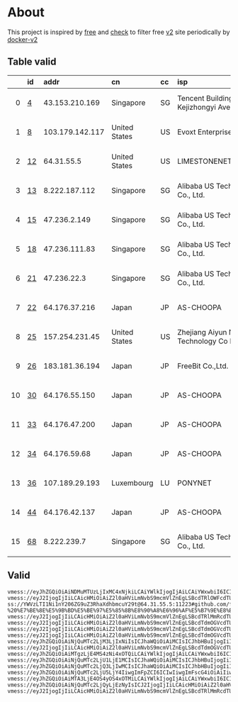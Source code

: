 
# About

This project is inspired by [free](https://github.com/freefq/free) and [check](https://github.com/yeahwu/check) to filter free [v2](https://github.com/v2fly/v2ray-core) site periodically by [docker-v2](https://hub.docker.com/r/v2ray/official)

    

## Table valid
|    | id                   | addr            | cn            | cc   | isp                                      | ip                                     | chatgpt          |
|---:|:---------------------|:----------------|:--------------|:-----|:-----------------------------------------|:---------------------------------------|:-----------------|
|  0 | [4](config/4.json)   | 43.153.210.169  | Singapore     | SG   | Tencent Building, Kejizhongyi Avenue     | 43.153.210.169                         | Yes (Region: SG) |
|  1 | [8](config/8.json)   | 103.179.142.117 | United States | US   | Evoxt Enterprise                         | 2400:8d60:2::1:f799:71a0               | Yes (Region: US) |
|  2 | [12](config/12.json) | 64.31.55.5      | United States | US   | LIMESTONENETWORKS                        | 64.31.55.5                             | Yes (Region: US) |
|  3 | [13](config/13.json) | 8.222.187.112   | Singapore     | SG   | Alibaba US Technology Co., Ltd.          | 8.222.187.112                          | Yes (Region: SG) |
|  4 | [15](config/15.json) | 47.236.2.149    | Singapore     | SG   | Alibaba US Technology Co., Ltd.          | 47.236.2.149                           | Yes (Region: SG) |
|  5 | [18](config/18.json) | 47.236.111.83   | Singapore     | SG   | Alibaba US Technology Co., Ltd.          | 47.236.111.83                          | Yes (Region: SG) |
|  6 | [21](config/21.json) | 47.236.22.3     | Singapore     | SG   | Alibaba US Technology Co., Ltd.          | 47.236.22.3                            | Yes (Region: SG) |
|  7 | [22](config/22.json) | 64.176.37.216   | Japan         | JP   | AS-CHOOPA                                | 2401:c080:3800:3d2f:5400:4ff:feaa:a93e | Yes (Region: JP) |
|  8 | [25](config/25.json) | 157.254.231.45  | United States | US   | Zhejiang Aiyun Network Technology Co Ltd | 157.254.231.45                         | Yes (Region: US) |
|  9 | [26](config/26.json) | 183.181.36.194  | Japan         | JP   | FreeBit Co.,Ltd.                         | 2001:2e8:62e:0:2:1:0:be                | Yes (Region: JP) |
| 10 | [30](config/30.json) | 64.176.55.150   | Japan         | JP   | AS-CHOOPA                                | 2401:c080:3800:3de2:5400:4ff:feaa:a943 | Yes (Region: JP) |
| 11 | [33](config/33.json) | 64.176.47.200   | Japan         | JP   | AS-CHOOPA                                | 2401:c080:3800:3ba0:5400:4ff:feaa:a942 | Yes (Region: JP) |
| 12 | [34](config/34.json) | 64.176.59.68    | Japan         | JP   | AS-CHOOPA                                | 2401:c080:3800:3d77:5400:4ff:feaa:a946 | Yes (Region: JP) |
| 13 | [36](config/36.json) | 107.189.29.193  | Luxembourg    | LU   | PONYNET                                  | 107.189.29.193                         | Yes (Region: LU) |
| 14 | [44](config/44.json) | 64.176.42.137   | Japan         | JP   | AS-CHOOPA                                | 2401:c080:3800:3c78:5400:4ff:feaa:a94b | Yes (Region: JP) |
| 15 | [68](config/68.json) | 8.222.239.7     | Singapore     | SG   | Alibaba US Technology Co., Ltd.          | 8.222.239.7                            | Yes (Region: SG) |

## Valid
```
vmess://eyJhZGQiOiAiNDMuMTUzLjIxMC4xNjkiLCAiYWlkIjogIjAiLCAiYWxwbiI6ICIiLCAiZnAiOiAiIiwgImhvc3QiOiAiIiwgImlkIjogIjM0YTJmMDkzLWMyMzYtNGVkYy1lYjZhLTY2M2YxYmZhYTEzNiIsICJuZXQiOiAidGNwIiwgInBhdGgiOiAiIiwgInBvcnQiOiAiNjY2IiwgInBzIjogImdpdGh1Yi5jb20vZnJlZWZxIC0gXHU2NWU1XHU2NzJjICA0IiwgInNjeSI6ICJhdXRvIiwgInNuaSI6ICIiLCAidGxzIjogIiIsICJ0eXBlIjogIm5vbmUiLCAidiI6ICIyIn0=
vmess://eyJ2IjogIjIiLCAicHMiOiAiZ2l0aHViLmNvbS9mcmVlZnEgLSBcdTRlOWFcdTU5MmFcdTU3MzBcdTUzM2EgIDgiLCAiYWRkIjogIjEwMy4xNzkuMTQyLjExNyIsICJwb3J0IjogIjI0NjQwIiwgImlkIjogIjExOWEyNWJmLWUzNWUtNDRjMi04YjgxLTI4N2VhOGIyY2FjMCIsICJhaWQiOiAiMCIsICJzY3kiOiAiYXV0byIsICJuZXQiOiAidGNwIiwgInR5cGUiOiAibm9uZSIsICJob3N0IjogIiIsICJwYXRoIjogIi8iLCAidGxzIjogIiIsICJzbmkiOiAiIiwgImFscG4iOiAiIn0=
ss://YWVzLTI1Ni1nY206ZG9uZ3RhaXdhbmcuY29t@64.31.55.5:11223#github.com/freefq%20-%20%E7%BE%8E%E5%9B%BD%E5%BE%97%E5%85%8B%E8%90%A8%E6%96%AF%E5%B7%9E%E8%BE%BE%E6%8B%89%E6%96%AFLimestone%E7%BD%91%E7%BB%9C%E5%85%AC%E5%8F%B8%2012
vmess://eyJ2IjogIjIiLCAicHMiOiAiZ2l0aHViLmNvbS9mcmVlZnEgLSBcdTRlMmRcdTU2ZmRcdTk2M2ZcdTkxY2NcdTRlOTEgMTMiLCAiYWRkIjogIjguMjIyLjE4Ny4xMTIiLCAicG9ydCI6ICI0NDU3NCIsICJpZCI6ICJiMThkYzViYS02MmI3LTQ0MjMtYWFjYy1mMTg0ZGExNWMwMzMiLCAiYWlkIjogIjAiLCAic2N5IjogImF1dG8iLCAibmV0IjogInRjcCIsICJ0eXBlIjogIm5vbmUiLCAiaG9zdCI6ICIiLCAicGF0aCI6ICIvIiwgInRscyI6ICIiLCAic25pIjogIiIsICJhbHBuIjogIiJ9
vmess://eyJ2IjogIjIiLCAicHMiOiAiZ2l0aHViLmNvbS9mcmVlZnEgLSBcdTdmOGVcdTU2ZmRcdTk2M2ZcdTkxY2NcdTRlOTEgMTUiLCAiYWRkIjogIjQ3LjIzNi4yLjE0OSIsICJwb3J0IjogIjY2NjYiLCAiaWQiOiAiY2Q3NjEwMGUtM2E0YS00NjQ4LTk2YzAtYjIyMzc2ZGZhZmExIiwgImFpZCI6ICIwIiwgInNjeSI6ICJhdXRvIiwgIm5ldCI6ICJ0Y3AiLCAidHlwZSI6ICJub25lIiwgImhvc3QiOiAiIiwgInBhdGgiOiAiLyIsICJ0bHMiOiAiIiwgInNuaSI6ICIiLCAiYWxwbiI6ICIifQ==
vmess://eyJ2IjogIjIiLCAicHMiOiAiZ2l0aHViLmNvbS9mcmVlZnEgLSBcdTdmOGVcdTU2ZmRcdTk2M2ZcdTkxY2NcdTRlOTEgMTgiLCAiYWRkIjogIjQ3LjIzNi4xMTEuODMiLCAicG9ydCI6ICIzMTA5MSIsICJpZCI6ICJmMGVhZmQ2Yi1hZDM5LTQ4NzUtOWIyOS03MjIyMzdkMTU1ZjMiLCAiYWlkIjogIjAiLCAic2N5IjogImF1dG8iLCAibmV0IjogInRjcCIsICJ0eXBlIjogIm5vbmUiLCAiaG9zdCI6ICIiLCAicGF0aCI6ICIvIiwgInRscyI6ICIiLCAic25pIjogIiIsICJhbHBuIjogIiJ9
vmess://eyJ2IjogIjIiLCAicHMiOiAiZ2l0aHViLmNvbS9mcmVlZnEgLSBcdTdmOGVcdTU2ZmRcdTk2M2ZcdTkxY2NcdTRlOTEgMjEiLCAiYWRkIjogIjQ3LjIzNi4yMi4zIiwgInBvcnQiOiAiNDc4ODUiLCAiaWQiOiAiMmZiN2FhMzctZTE5NS00NGYxLWYwMDAtNTcyNzYxMGQyMmUzIiwgImFpZCI6ICIwIiwgInNjeSI6ICJhdXRvIiwgIm5ldCI6ICJ0Y3AiLCAidHlwZSI6ICJub25lIiwgImhvc3QiOiAiIiwgInBhdGgiOiAiLyIsICJ0bHMiOiAiIiwgInNuaSI6ICIiLCAiYWxwbiI6ICIifQ==
vmess://eyJhZGQiOiAiNjQuMTc2LjM3LjIxNiIsICJhaWQiOiAiMCIsICJhbHBuIjogIiIsICJmcCI6ICIiLCAiaG9zdCI6ICIiLCAiaWQiOiAiYjI5MzBiMGQtMDJiNC00NWRjLTgwMjUtYTNjMTk4NzlkNGFiIiwgIm5ldCI6ICJ0Y3AiLCAicGF0aCI6ICIiLCAicG9ydCI6ICI0NTkzMCIsICJwcyI6ICJnaXRodWIuY29tL2ZyZWVmcSAtIFx1N2Y4ZVx1NTZmZFx1NTJhMFx1NTIyOVx1Nzk4Zlx1NWMzY1x1NGU5YSAyMiIsICJzY3kiOiAiYXV0byIsICJzbmkiOiAiIiwgInRscyI6ICIiLCAidHlwZSI6ICJub25lIiwgInYiOiAiMiJ9
vmess://eyJ2IjogIjIiLCAicHMiOiAiZ2l0aHViLmNvbS9mcmVlZnEgLSBcdTdmOGVcdTU2ZmQgIDI1IiwgImFkZCI6ICIxNTcuMjU0LjIzMS40NSIsICJwb3J0IjogIjM4NDYxIiwgImlkIjogIjhmNTNkOTZiLWNiMTMtNDE5Ny1jZDQ0LTM3ZGI5NTgwOWRlNSIsICJhaWQiOiAiMCIsICJzY3kiOiAiYXV0byIsICJuZXQiOiAidGNwIiwgInR5cGUiOiAibm9uZSIsICJob3N0IjogIiIsICJwYXRoIjogIi8iLCAidGxzIjogIiIsICJzbmkiOiAiIiwgImFscG4iOiAiIn0=
vmess://eyJhZGQiOiAiMTgzLjE4MS4zNi4xOTQiLCAiYWlkIjogIjAiLCAiYWxwbiI6ICIiLCAiZnAiOiAiIiwgImhvc3QiOiAiIiwgImlkIjogIjRhNmVhYTJkLTU2MDMtNGMwNS1kOTY3LWZiNmY0MjI1MGE1YSIsICJuZXQiOiAid3MiLCAicGF0aCI6ICIvIiwgInBvcnQiOiAiNDE1OTciLCAicHMiOiAiZ2l0aHViLmNvbS9mcmVlZnEgLSBcdTY1ZTVcdTY3MmMgIDI2IiwgInNjeSI6ICJhdXRvIiwgInNuaSI6ICIiLCAidGxzIjogIiIsICJ0eXBlIjogIiIsICJ2IjogIjIifQ==
vmess://eyJhZGQiOiAiNjQuMTc2LjU1LjE1MCIsICJhaWQiOiAiMCIsICJhbHBuIjogIiIsICJmcCI6ICIiLCAiaG9zdCI6ICIiLCAiaWQiOiAiOTgxMWEzZWUtZjhkNC00M2Y4LTliY2ItOGE4ZjBhODVlMWQ4IiwgIm5ldCI6ICJ0Y3AiLCAicGF0aCI6ICIiLCAicG9ydCI6ICI0NTg4OSIsICJwcyI6ICJnaXRodWIuY29tL2ZyZWVmcSAtIFx1N2Y4ZVx1NTZmZFx1NTJhMFx1NTIyOVx1Nzk4Zlx1NWMzY1x1NGU5YSAzMCIsICJzY3kiOiAiYXV0byIsICJzbmkiOiAiIiwgInRscyI6ICIiLCAidHlwZSI6ICJub25lIiwgInYiOiAiMiJ9
vmess://eyJhZGQiOiAiNjQuMTc2LjQ3LjIwMCIsICJhaWQiOiAiMCIsICJhbHBuIjogIiIsICJmcCI6ICIiLCAiaG9zdCI6ICIiLCAiaWQiOiAiNGQ1ZThhYTItMDY0MS00MzIzLWU5MmMtMmMwNjFjZGM4ZTM0IiwgIm5ldCI6ICJ0Y3AiLCAicGF0aCI6ICIiLCAicG9ydCI6ICIyOTQxNCIsICJwcyI6ICJnaXRodWIuY29tL2ZyZWVmcSAtIFx1N2Y4ZVx1NTZmZFx1NTJhMFx1NTIyOVx1Nzk4Zlx1NWMzY1x1NGU5YSAzMyIsICJzY3kiOiAiYXV0byIsICJzbmkiOiAiIiwgInRscyI6ICIiLCAidHlwZSI6ICJub25lIiwgInYiOiAiMiJ9
vmess://eyJhZGQiOiAiNjQuMTc2LjU5LjY4IiwgImFpZCI6ICIwIiwgImFscG4iOiAiIiwgImZwIjogIiIsICJob3N0IjogIiIsICJpZCI6ICI1ODIxYWMyMS04ZTNmLTRjOGItODMyZC1hNTUxOTBjOTQ0ZTkiLCAibmV0IjogInRjcCIsICJwYXRoIjogIiIsICJwb3J0IjogIjU5MzUwIiwgInBzIjogImdpdGh1Yi5jb20vZnJlZWZxIC0gXHU3ZjhlXHU1NmZkXHU1MmEwXHU1MjI5XHU3OThmXHU1YzNjXHU0ZTlhIDM0IiwgInNjeSI6ICJhdXRvIiwgInNuaSI6ICIiLCAidGxzIjogIiIsICJ0eXBlIjogIm5vbmUiLCAidiI6ICIyIn0=
vmess://eyJhZGQiOiAiMTA3LjE4OS4yOS4xOTMiLCAiYWlkIjogIjAiLCAiYWxwbiI6ICIiLCAiZnAiOiAiIiwgImhvc3QiOiAiIiwgImlkIjogIjJkMjNiNzFmLTc4ZTEtNGYxNy1hN2NjLTFlZjA0YTkxMGE0YyIsICJuZXQiOiAidGNwIiwgInBhdGgiOiAiIiwgInBvcnQiOiAiMjEyODAiLCAicHMiOiAiZ2l0aHViLmNvbS9mcmVlZnEgLSBcdTUzMTdcdTdmOGVcdTU3MzBcdTUzM2EgIDM2IiwgInNjeSI6ICJhdXRvIiwgInNuaSI6ICIiLCAidGxzIjogIiIsICJ0eXBlIjogIm5vbmUiLCAidiI6ICIyIn0=
vmess://eyJhZGQiOiAiNjQuMTc2LjQyLjEzNyIsICJ2IjogIjIiLCAicHMiOiAiZ2l0aHViLmNvbS9mcmVlZnEgLSBcdTdmOGVcdTU2ZmRcdTUyYTBcdTUyMjlcdTc5OGZcdTVjM2NcdTRlOWEgNDQiLCAicG9ydCI6IDIwODg2LCAiaWQiOiAiZjU3NGIyMzctM2ViZi00MDVjLWQ1NDAtNTQxNTMwZmU1ZWQ3IiwgImFpZCI6ICIwIiwgIm5ldCI6ICJ0Y3AiLCAidHlwZSI6ICIiLCAiaG9zdCI6ICIiLCAicGF0aCI6ICIiLCAidGxzIjogIiJ9
vmess://eyJ2IjogIjIiLCAicHMiOiAiZ2l0aHViLmNvbS9mcmVlZnEgLSBcdTRlMmRcdTU2ZmRcdTk2M2ZcdTkxY2NcdTRlOTEgNjgiLCAiYWRkIjogIjguMjIyLjIzOS43IiwgInBvcnQiOiAiMzAzMjciLCAiaWQiOiAiYjMxM2U2NzAtYmZkNC00YjYyLWQzMTQtMGQyOTZlMzYzMTkyIiwgImFpZCI6ICIwIiwgInNjeSI6ICJhdXRvIiwgIm5ldCI6ICJ0Y3AiLCAidHlwZSI6ICJub25lIiwgImhvc3QiOiAiIiwgInBhdGgiOiAiLyIsICJ0bHMiOiAiIiwgInNuaSI6ICIiLCAiYWxwbiI6ICIifQ==
```


